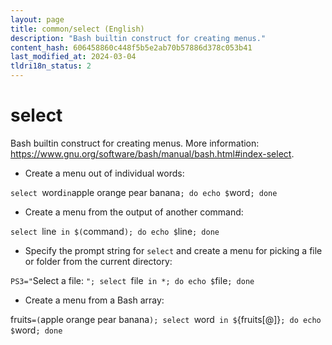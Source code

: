 ```yaml
---
layout: page
title: common/select (English)
description: "Bash builtin construct for creating menus."
content_hash: 606458860c448f5b5e2ab70b57886d378c053b41
last_modified_at: 2024-03-04
tldri18n_status: 2
---
```

# select

Bash builtin construct for creating menus.
More information: <https://www.gnu.org/software/bash/manual/bash.html#index-select>.

- Create a menu out of individual words:

`select `<span class="tldr-var badge badge-pill bg-dark-lm bg-white-dm text-white-lm text-dark-dm font-weight-bold">word</span>` in `<span class="tldr-var badge badge-pill bg-dark-lm bg-white-dm text-white-lm text-dark-dm font-weight-bold">apple orange pear banana</span>`; do echo $`<span class="tldr-var badge badge-pill bg-dark-lm bg-white-dm text-white-lm text-dark-dm font-weight-bold">word</span>`; done`

- Create a menu from the output of another command:

`select `<span class="tldr-var badge badge-pill bg-dark-lm bg-white-dm text-white-lm text-dark-dm font-weight-bold">line</span>` in $(`<span class="tldr-var badge badge-pill bg-dark-lm bg-white-dm text-white-lm text-dark-dm font-weight-bold">command</span>`); do echo $`<span class="tldr-var badge badge-pill bg-dark-lm bg-white-dm text-white-lm text-dark-dm font-weight-bold">line</span>`; done`

- Specify the prompt string for `select` and create a menu for picking a file or folder from the current directory:

`PS3="`<span class="tldr-var badge badge-pill bg-dark-lm bg-white-dm text-white-lm text-dark-dm font-weight-bold">Select a file: </span>`"; select `<span class="tldr-var badge badge-pill bg-dark-lm bg-white-dm text-white-lm text-dark-dm font-weight-bold">file</span>` in *; do echo $`<span class="tldr-var badge badge-pill bg-dark-lm bg-white-dm text-white-lm text-dark-dm font-weight-bold">file</span>`; done`

- Create a menu from a Bash array:

<span class="tldr-var badge badge-pill bg-dark-lm bg-white-dm text-white-lm text-dark-dm font-weight-bold">fruits</span>`=(`<span class="tldr-var badge badge-pill bg-dark-lm bg-white-dm text-white-lm text-dark-dm font-weight-bold">apple orange pear banana</span>`); select `<span class="tldr-var badge badge-pill bg-dark-lm bg-white-dm text-white-lm text-dark-dm font-weight-bold">word</span>` in $`<span class="tldr-var badge badge-pill bg-dark-lm bg-white-dm text-white-lm text-dark-dm font-weight-bold">{fruits[@]}</span>`; do echo $`<span class="tldr-var badge badge-pill bg-dark-lm bg-white-dm text-white-lm text-dark-dm font-weight-bold">word</span>`; done`
